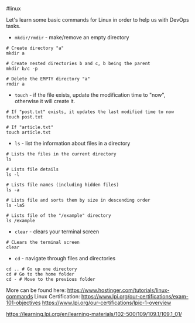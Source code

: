 #linux 

Let's learn some basic commands for Linux in order to help us with DevOps tasks.

- `mkdir/rmdir` - make/remove an empty directory

```shell
# Create directory "a"
mkdir a

# Create nested directories b and c, b being the parent
mkdir b/c -p

# Delete the EMPTY directory "a"
rmdir a
```

- `touch` - if the file exists, update the modification time to "now", otherwise it will create it.

```shell
# If "post.txt" exists, it updates the last modified time to now
touch post.txt 

# If "article.txt"
touch article.txt
```

- `ls` - list the information about files in a directory

```shell
# Lists the files in the current directory
ls

# Lists file details
ls -l

# Lists file names (including hidden files)
ls -a

# Lists file and sorts them by size in descending order
ls -laS

# Lists file of the "/example" directory
ls /example
```

- `clear` - clears your terminal screen

```shell
# CLears the terminal screen
clear
```

- `cd` - navigate through files and directories

```shell
cd .. # Go up one directory
cd # Go to the home folder
cd - # Move to the previous folder
```

More can be found here: https://www.hostinger.com/tutorials/linux-commands
Linux Certification: https://www.lpi.org/our-certifications/exam-101-objectives
https://www.lpi.org/our-certifications/lpic-1-overview

https://learning.lpi.org/en/learning-materials/102-500/109/109.1/109.1_01/